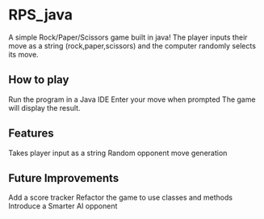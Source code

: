 # RPS_java
A simple Rock/Paper/Scissors game built in java!
The player inputs their move as a string (rock,paper,scissors) and the computer randomly selects its move.
## How to play
Run the program in a Java IDE
Enter your move when prompted
The game will display the result.
## Features
Takes player input as a string
Random opponent move generation
## Future Improvements
Add a score tracker
Refactor the game to use classes and methods
Introduce a Smarter AI opponent
